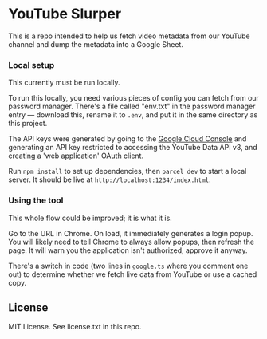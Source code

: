 # YouTube Slurper

This is a repo intended to help us fetch video metadata from our YouTube channel and dump the metadata into a Google Sheet.

### Local setup
This currently must be run locally.

To run this locally, you need various pieces of config you can fetch from our password manager. There's a file called "env.txt" in the password manager entry — download this, rename it to `.env`, and put it in the same directory as this project.

The API keys were generated by going to the [Google Cloud Console](https://console.cloud.google.com) and generating an API key restricted to accessing the YouTube Data API v3, and creating a 'web application' OAuth client.

Run `npm install` to set up dependencies, then `parcel dev` to start a local server. It should be live at `http://localhost:1234/index.html`.


### Using the tool
This whole flow could be improved; it is what it is.

Go to the URL in Chrome. On load, it immediately generates a login popup. You will likely need to tell Chrome to always allow popups, then refresh the page. It will warn you the application isn't authorized, approve it anyway.

There's a switch in code (two lines in `google.ts` where you comment one out) to determine whether we fetch live data from YouTube or use a cached copy.

## License
MIT License. See license.txt in this repo.

